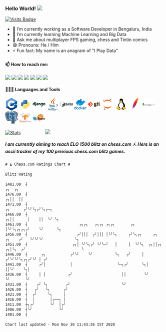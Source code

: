   ### Hello World!  <img src="https://github.com/sciencepal/sciencepal/blob/master/assets/Hi.gif" width="29px">
  [![Visits Badge](https://badges.pufler.dev/visits/sciencepal/sciencepal)](https://badges.pufler.dev/visits/sciencepal/sciencepal)
  
  - 🔭 I’m currently working as a Software Developer in Bengaluru, India
  - 🌱 I’m currently learning Machine Learning and Big Data
  - 💬 Ask me about multiplayer FPS gaming, chess and Tintin comics
  - 😄 Pronouns: He / Him
  - ⚡ Fun fact: My name is an anagram of "I Play Data"
  
  #### 📫 How to reach me:   
  [<img src="https://upload.wikimedia.org/wikipedia/commons/8/83/Steam_icon_logo.svg" width="3.5%"/>](https://steamcommunity.com/id/mongocds/)
  [<img src="https://github.com/sciencepal/sciencepal/blob/master/assets/discord-round.svg" width="3.5%"/>](https://discord.gg/MnUUbHe)
  [<img src="https://img.icons8.com/color/48/000000/twitter.png" width="3.5%"/>](https://twitter.com/sciencepal)
  [<img src="https://img.icons8.com/color/48/000000/linkedin.png" width="3.5%"/>](https://www.linkedin.com/in/adityapal1/)
  [<img src="https://img.icons8.com/fluent/48/000000/facebook-new.png" width="3.5%"/>](https://www.facebook.com/sciencepal/)
  [<img src="https://img.icons8.com/fluent/48/000000/instagram-new.png" width="3.5%"/>](https://www.instagram.com/aditya_sciencepal/)
  <a href="mailto:aditya.pal.science@gmail.com"> <img src="https://img.icons8.com/fluent/48/000000/gmail.png" width="3.5%"/> </a>
  
  #### 👨🏻‍💻 Languages and Tools <br />
  <code><img height="40" src="https://raw.githubusercontent.com/github/explore/80688e429a7d4ef2fca1e82350fe8e3517d3494d/topics/cpp/cpp.png"></code>
  <code><img height="40" src="https://raw.githubusercontent.com/github/explore/80688e429a7d4ef2fca1e82350fe8e3517d3494d/topics/python/python.png"></code>
  <code><img height="40" src="https://raw.githubusercontent.com/github/explore/80688e429a7d4ef2fca1e82350fe8e3517d3494d/topics/django/django.png"></code>
  <code><img height="40" src="https://raw.githubusercontent.com/github/explore/80688e429a7d4ef2fca1e82350fe8e3517d3494d/topics/java/java.png"></code>
  <code><img height="40" src="https://raw.githubusercontent.com/github/explore/80688e429a7d4ef2fca1e82350fe8e3517d3494d/topics/bash/bash.png"></code>
  <code><img height="40" src="https://raw.githubusercontent.com/github/explore/80688e429a7d4ef2fca1e82350fe8e3517d3494d/topics/docker/docker.png"></code>
  <code><img height="40" src="https://raw.githubusercontent.com/github/explore/80688e429a7d4ef2fca1e82350fe8e3517d3494d/topics/git/git.png"></code>
  <code><img height="40" src="https://raw.githubusercontent.com/github/explore/80688e429a7d4ef2fca1e82350fe8e3517d3494d/topics/jupyter-notebook/jupyter-notebook.png"></code>
  <code><img height="40" src="https://raw.githubusercontent.com/github/explore/80688e429a7d4ef2fca1e82350fe8e3517d3494d/topics/linux/linux.png"></code>
  <code><img height="40" src="https://raw.githubusercontent.com/github/explore/80688e429a7d4ef2fca1e82350fe8e3517d3494d/topics/maven/maven.png"></code>
  <code><img height="40" src="https://raw.githubusercontent.com/github/explore/80688e429a7d4ef2fca1e82350fe8e3517d3494d/topics/mongodb/mongodb.png"></code>
  <code><img height="40" src="https://raw.githubusercontent.com/github/explore/80688e429a7d4ef2fca1e82350fe8e3517d3494d/topics/postgresql/postgresql.png"></code>
  <code><img height="40" src="https://raw.githubusercontent.com/github/explore/80688e429a7d4ef2fca1e82350fe8e3517d3494d/topics/tensorflow/tensorflow.png"></code>
  <code><img height="40" src="https://raw.githubusercontent.com/github/explore/80688e429a7d4ef2fca1e82350fe8e3517d3494d/topics/scikit-learn/scikit-learn.png"></code>
  
  [![Stats](https://github-readme-stats.vercel.app/api?username=sciencepal&show_icons=true&theme=radical)](https://github-readme-stats.vercel.app/api?username=sciencepal&show_icons=true&theme=radical)&nbsp; &nbsp; &nbsp; &nbsp; &nbsp; &nbsp; &nbsp; &nbsp; &nbsp; &nbsp; <img src="https://github.com/sciencepal/sciencepal/blob/master/assets/saved.gif" width="195">
  
  ##### I am currently aiming to reach ELO 1500 blitz on chess.com ⚡. Here is an ascii tracker of my 100 previous chess.com blitz games.

  ```
  # ♟︎ Chess.com Ratings Chart #
  
  Blitz Rating

 1481.00  ┤                                                                                      ╭╮  ╭╮
 1476.00  ┤                                                                                    ╭╮││  ││
 1471.00  ┤                                                                           ╭╮      ╭╯╰╯╰╮╭╯╰╮╭─╮
 1466.00  ┤                                                                         ╭╮││      │    ││  ╰╯ ╰╮
 1461.00  ┤                       ╭╮╭╮   ╭╮╭╮ ╭╮╭╮       ╭╮                         │╰╯╰╮╭╮╭╮╭╯    ╰╯      ╰╮
 1456.00  ┤                      ╭╯│││  ╭╯│││ │╰╯╰╮     ╭╯╰╮╭╮     ╭╮        ╭╮    ╭╯   ╰╯╰╯╰╯              ╰╮
 1451.00  ┤                    ╭╮│ ╰╯╰╮╭╯ ╰╯╰─╯   │     │  ╰╯╰╮  ╭╮││╭╮    ╭╮│╰╮  ╭╯                         ╰
 1446.00  ┤      ╭╮           ╭╯╰╯    ╰╯          ╰╮   ╭╯     │ ╭╯╰╯╰╯╰╮╭╮╭╯╰╯ │ ╭╯
 1441.00  ┤     ╭╯│           │                    ╰─╮╭╯      ╰╮│      ││╰╯    ╰╮│
 1436.00  ┤     │ │          ╭╯                      ││        ╰╯      ╰╯       ╰╯
 1431.00  ┤    ╭╯ ╰╮        ╭╯                       ╰╯
 1426.00  ┤   ╭╯   ╰╮      ╭╯
 1421.00  ┤  ╭╯     ╰╮     │
 1416.00  ┤  │       │╭──╮ │
 1411.00  ┼╮╭╯       ╰╯  │╭╯
 1406.00  ┤╰╯            ╰╯
 1401.00  ┤

Chart last updated - Mon Nov 30 11:43:36 IST 2020  
  ```
  
